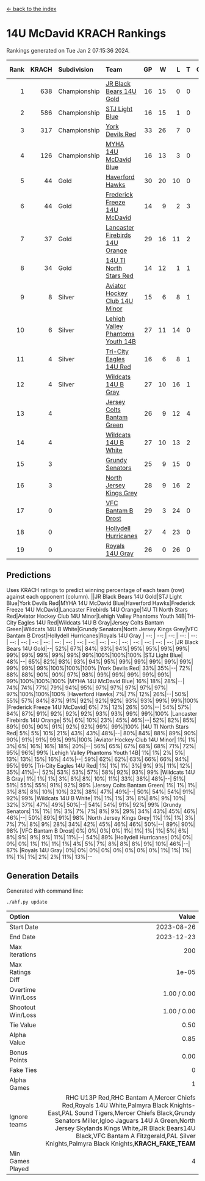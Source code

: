 [<- back to the index](readme.md)
# 14U McDavid KRACH Rankings
Rankings generated on Tue Jan  2 07:15:36 2024.

Rank|KRACH|Subdivision|Team|GP|W|L|T|OTW|OTL|SoS|Exp Wins|Win Diff
---:|---:|:---|:---|---:|---:|---:|---:|---:|---:|---:|---:|---:
1|638|Championship|[JR Black Bears 14U Gold](https://gamesheetstats.com/seasons/3659/teams/140633/schedule)|16|15|0|0|1|0|7|16.8|-0.0
2|586|Championship|[STJ Light Blue](https://gamesheetstats.com/seasons/3659/teams/140639/schedule)|16|15|1|0|0|0|54|15.9|0.0
3|317|Championship|[York Devils Red](https://gamesheetstats.com/seasons/3659/teams/140644/schedule)|33|26|7|0|0|0|401|26.9|0.0
4|126|Championship|[MYHA 14U McDavid Blue](https://gamesheetstats.com/seasons/3659/teams/140636/schedule)|16|13|3|0|0|0|54|13.9|0.0
5|44|Gold|[Haverford Hawks](https://gamesheetstats.com/seasons/3659/teams/140630/schedule)|30|20|10|0|0|0|107|20.9|0.0
6|44|Gold|[Frederick Freeze 14U McDavid](https://gamesheetstats.com/seasons/3659/teams/140628/schedule)|14|9|2|3|0|0|52|11.4|0.0
7|37|Gold|[Lancaster Firebirds 14U Orange](https://gamesheetstats.com/seasons/3659/teams/140634/schedule)|29|16|11|2|0|0|124|17.9|0.0
8|34|Gold|[14U TI North Stars Red](https://gamesheetstats.com/seasons/3659/teams/140626/schedule)|14|12|1|1|0|0|7|13.4|0.0
9|8|Silver|[Aviator Hockey Club 14U Minor](https://gamesheetstats.com/seasons/3659/teams/140627/schedule)|15|6|8|1|0|0|135|7.4|0.0
10|6|Silver|[Lehigh Valley Phantoms Youth 14B](https://gamesheetstats.com/seasons/3659/teams/140635/schedule)|27|11|14|0|1|1|74|12.9|0.0
11|4|Silver|[Tri-City Eagles 14U Red](https://gamesheetstats.com/seasons/3659/teams/140640/schedule)|16|6|8|1|1|0|67|8.4|0.0
12|4|Silver|[Wildcats 14U B Gray](https://gamesheetstats.com/seasons/3659/teams/140642/schedule)|27|10|16|1|0|0|46|11.4|0.0
13|4||[Jersey Colts Bantam Green](https://gamesheetstats.com/seasons/3659/teams/140632/schedule)|26|9|12|4|1|0|27|12.9|0.0
14|4||[Wildcats 14U B White](https://gamesheetstats.com/seasons/3659/teams/140643/schedule)|27|10|13|2|1|1|51|12.9|0.0
15|3||[Grundy Senators](https://gamesheetstats.com/seasons/3659/teams/140629/schedule)|25|9|15|0|0|1|147|9.9|0.0
16|3||[North Jersey Kings Grey](https://gamesheetstats.com/seasons/3659/teams/140637/schedule)|28|9|16|2|1|0|36|11.9|0.0
17|0||[VFC Bantam B Drost](https://gamesheetstats.com/seasons/3659/teams/140641/schedule)|29|3|24|0|0|2|150|3.9|0.0
18|0||[Hollydell Hurricanes](https://gamesheetstats.com/seasons/3659/teams/140631/schedule)|27|4|23|0|0|0|27|4.9|0.0
19|0||[Royals 14U Gray](https://gamesheetstats.com/seasons/3659/teams/140638/schedule)|26|0|26|0|0|0|83|0.9|0.0

## Predictions
Uses KRACH ratings to predict winning percentage of each team (row) against each opponent (column).
||JR Black Bears 14U Gold|STJ Light Blue|York Devils Red|MYHA 14U McDavid Blue|Haverford Hawks|Frederick Freeze 14U McDavid|Lancaster Firebirds 14U Orange|14U TI North Stars Red|Aviator Hockey Club 14U Minor|Lehigh Valley Phantoms Youth 14B|Tri-City Eagles 14U Red|Wildcats 14U B Gray|Jersey Colts Bantam Green|Wildcats 14U B White|Grundy Senators|North Jersey Kings Grey|VFC Bantam B Drost|Hollydell Hurricanes|Royals 14U Gray
| --: | --: | --: | --: | --: | --: | --: | --: | --: | --: | --: | --: | --: | --: | --: | --: | --: | --: | --: | --: 
|JR Black Bears 14U Gold|--| 52%| 67%| 84%| 93%| 94%| 95%| 95%| 99%| 99%| 99%| 99%| 99%| 99%| 99%| 99%|100%|100%|100%
|STJ Light Blue| 48%|--| 65%| 82%| 93%| 93%| 94%| 95%| 99%| 99%| 99%| 99%| 99%| 99%| 99%| 99%|100%|100%|100%
|York Devils Red| 33%| 35%|--| 72%| 88%| 88%| 90%| 90%| 97%| 98%| 99%| 99%| 99%| 99%| 99%| 99%|100%|100%|100%
|MYHA 14U McDavid Blue| 16%| 18%| 28%|--| 74%| 74%| 77%| 79%| 94%| 95%| 97%| 97%| 97%| 97%| 97%| 97%|100%|100%|100%
|Haverford Hawks|  7%|  7%| 12%| 26%|--| 50%| 55%| 57%| 84%| 87%| 91%| 92%| 92%| 92%| 93%| 93%| 99%| 99%|100%
|Frederick Freeze 14U McDavid|  6%|  7%| 12%| 26%| 50%|--| 54%| 57%| 84%| 87%| 91%| 92%| 92%| 92%| 93%| 93%| 99%| 99%|100%
|Lancaster Firebirds 14U Orange|  5%|  6%| 10%| 23%| 45%| 46%|--| 52%| 82%| 85%| 89%| 90%| 90%| 91%| 92%| 92%| 99%| 99%|100%
|14U TI North Stars Red|  5%|  5%| 10%| 21%| 43%| 43%| 48%|--| 80%| 84%| 88%| 89%| 90%| 90%| 91%| 91%| 99%| 99%|100%
|Aviator Hockey Club 14U Minor|  1%|  1%|  3%|  6%| 16%| 16%| 18%| 20%|--| 56%| 65%| 67%| 68%| 68%| 71%| 72%| 95%| 96%| 99%
|Lehigh Valley Phantoms Youth 14B|  1%|  1%|  2%|  5%| 13%| 13%| 15%| 16%| 44%|--| 59%| 62%| 62%| 63%| 66%| 66%| 94%| 95%| 99%
|Tri-City Eagles 14U Red|  1%|  1%|  1%|  3%|  9%|  9%| 11%| 12%| 35%| 41%|--| 52%| 53%| 53%| 57%| 58%| 92%| 93%| 99%
|Wildcats 14U B Gray|  1%|  1%|  1%|  3%|  8%|  8%| 10%| 11%| 33%| 38%| 48%|--| 51%| 51%| 55%| 55%| 91%| 92%| 99%
|Jersey Colts Bantam Green|  1%|  1%|  1%|  3%|  8%|  8%| 10%| 10%| 32%| 38%| 47%| 49%|--| 50%| 54%| 54%| 91%| 92%| 99%
|Wildcats 14U B White|  1%|  1%|  1%|  3%|  8%|  8%|  9%| 10%| 32%| 37%| 47%| 49%| 50%|--| 54%| 54%| 91%| 92%| 99%
|Grundy Senators|  1%|  1%|  1%|  3%|  7%|  7%|  8%|  9%| 29%| 34%| 43%| 45%| 46%| 46%|--| 50%| 89%| 91%| 98%
|North Jersey Kings Grey|  1%|  1%|  1%|  3%|  7%|  7%|  8%|  9%| 28%| 34%| 42%| 45%| 46%| 46%| 50%|--| 89%| 90%| 98%
|VFC Bantam B Drost|  0%|  0%|  0%|  0%|  1%|  1%|  1%|  1%|  5%|  6%|  8%|  9%|  9%|  9%| 11%| 11%|--| 54%| 89%
|Hollydell Hurricanes|  0%|  0%|  0%|  0%|  1%|  1%|  1%|  1%|  4%|  5%|  7%|  8%|  8%|  8%|  9%| 10%| 46%|--| 87%
|Royals 14U Gray|  0%|  0%|  0%|  0%|  0%|  0%|  0%|  0%|  1%|  1%|  1%|  1%|  1%|  1%|  2%|  2%| 11%| 13%|--

## Generation Details

Generated with command line:
```
./ahf.py update
```

| Option | Value |
| :----- | ----: |
| Start Date | 2023-08-26 |
| End Date | 2023-12-23 |
| Max Iterations | 200 |
| Max Ratings Diff | 1e-05 |
| Overtime Win/Loss | 1.00 / 0.00 |
| Shootout Win/Loss | 1.00 / 0.00 |
| Tie Value | 0.50 |
| Alpha Value | 0.85 |
| Bonus Points | 0.00 |
| Fake Ties | 0 |
| Alpha Games | 1 |
| Ignore teams | RHC U13P Red,RHC Bantam A,Mercer Chiefs Red,Royals 14U White,Palmyra Black Knights-East,PAL Sound Tigers,Mercer Chiefs Black,Grundy Senators Miller,Igloo Jaguars 14U A Green,North Jersey Skylands Kings White,JR Black Bears14U Black,VFC Bantam A Fitzgerald,PAL Silver Knights,Palmyra Black Knights,__KRACH_FAKE_TEAM__ |
| Min Games Played | 4 |

